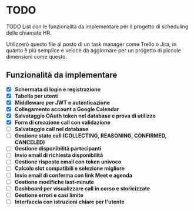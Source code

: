 # TODO

TODO List con le funzionalità da implementare per il progetto di scheduling delle chiamate HR.

Utilizzerò questo file al posto di un task manager come Trello o Jira, in quanto è più semplice e veloce da aggiornare per un progetto di piccole dimensioni come questo.

## Funzionalità da implementare

- [x] **Schermata di login e registrazione**
- [x] **Tabella per utenti**
- [x] **Middleware per JWT e autenticazione**
- [x] **Collegamento account a Google Calendar**
- [x] **Salvataggio OAuth token nel database e prova di utilizzo**
- [x] **Form di creazione call con validazione**
- [ ] **Salvataggio call nel database**
- [ ] **Gestione stato call (COLLECTING, REASONING, CONFIRMED, CANCELED)**
- [ ] **Gestione disponibilità partecipanti**
- [ ] **Invio email di richiesta disponibilità**
- [ ] **Gestione risposte email con token univoco**
- [ ] **Calcolo slot compatibili e selezione migliore**
- [ ] **Invio email di conferma con link Meet e agenda**
- [ ] **Gestione modifiche last-minute**
- [ ] **Dashboard per visualizzare call in corso e storicizzate**
- [ ] **Gestione errori e casi limite**
- [ ] **Interfaccia con istruzioni chiare per l'utente**